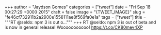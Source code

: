 
+++
author = "Jaydson Gomes"
categories = ["tweet"]
date = "Fri Sep 18 00:27:29 +0000 2015"
draft = false
image = "{TWEET_IMAGE}"
slug = "fe46cf732911b2a2900e1558111ae8f569fa0e1a"
tags = ["tweet"]
title = """RT @seldo: npm 3 is out o..."""
+++
RT @seldo: npm 3 is out of beta and is now in general release! Wooooooooooo! https://t.co/CK80mev4XP
